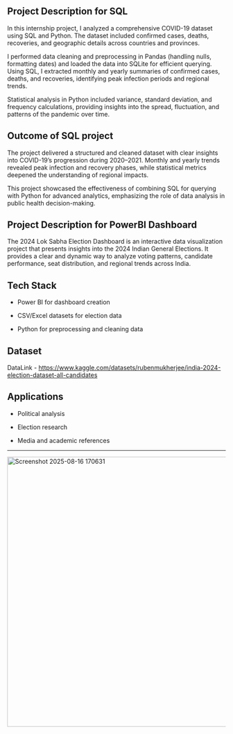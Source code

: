 ## Project Description for SQL 

In this internship project, I analyzed a comprehensive COVID-19 dataset using SQL and Python. The dataset included confirmed cases, deaths, recoveries, and geographic details across countries and provinces.

I performed data cleaning and preprocessing in Pandas (handling nulls, formatting dates) and loaded the data into SQLite for efficient querying. Using SQL, I extracted monthly and yearly summaries of confirmed cases, deaths, and recoveries, identifying peak infection periods and regional trends.

Statistical analysis in Python included variance, standard deviation, and frequency calculations, providing insights into the spread, fluctuation, and patterns of the pandemic over time.

## Outcome of SQL project

The project delivered a structured and cleaned dataset with clear insights into COVID-19’s progression during 2020–2021. Monthly and yearly trends revealed peak infection and recovery phases, while statistical metrics deepened the understanding of regional impacts.

This project showcased the effectiveness of combining SQL for querying with Python for advanced analytics, emphasizing the role of data analysis in public health decision-making.


## Project Description for PowerBI Dashboard

The 2024 Lok Sabha Election Dashboard is an interactive data visualization project that presents insights into the 2024 Indian General Elections. It provides a clear and dynamic way to analyze voting patterns, candidate performance, seat distribution, and regional trends across India.

## Tech Stack

- Power BI for dashboard creation

- CSV/Excel datasets for election data

- Python for preprocessing and cleaning data

## Dataset 

DataLink - https://www.kaggle.com/datasets/rubenmukherjee/india-2024-election-dataset-all-candidates

## Applications

- Political analysis

- Election research

- Media and academic references

  
****************************************************************************************************************************************************************


  <img width="1092" height="622" alt="Screenshot 2025-08-16 170631" src="https://github.com/user-attachments/assets/74f6230f-39f8-4ec2-9166-83435e553dfb" />
